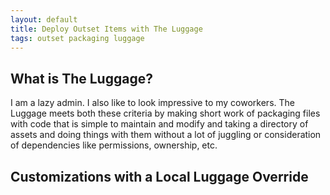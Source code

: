 ```yaml
---
layout: default
title: Deploy Outset Items with The Luggage
tags: outset packaging luggage
---
```


## What is The Luggage?

I am a lazy admin. I also like to look impressive to my coworkers. The Luggage meets both these criteria by making short work of packaging files with code that is simple to maintain and modify and taking a directory of assets and doing things with them without a lot of juggling or consideration of dependencies like permissions, ownership, etc.

## Customizations with a Local Luggage Override